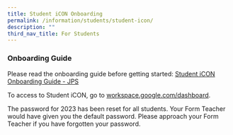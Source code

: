 ```yaml
---
title: Student iCON Onboarding
permalink: /information/students/student-icon/
description: ""
third_nav_title: For Students
---
```


### Onboarding Guide

Please read the onboarding guide before getting started: [Student iCON Onboarding Guide - JPS](/files/Guides/Student_iCON_Onboarding_Guide_JPS.pdf)

To access to Student iCON, go to [workspace.google.com/dashboard](https://workspace.google.com/dashboard). <br>

The password for 2023 has been reset for all students. Your Form Teacher would have given you the default password. Please approach your Form Teacher if you have forgotten your password.